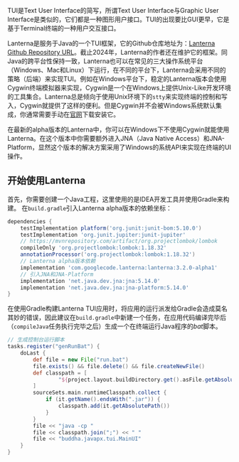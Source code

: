 TUI是Text User Interface的简写，所谓Text User Interface与Graphic User Interface是类似的，它们都是一种图形用户接口。TUI的出现要比GUI更早，它是基于Terminal终端的一种用户交互接口。

Lanterna是服务于Java的一个TUI框架，它的Github仓库地址为：[Lanterna Github Repository URL](https://github.com/mabe02/lanterna)。截止2024年，Lanterna的作者还在维护它的框架。同Java的跨平台性保持一致，Lanterna也可以在常见的三大操作系统平台（Windows、Mac和Linux）下运行，在不同的平台下，Lanterna会采用不同的策略（后端）来实现TUI。例如在Windows平台下，稳定的Lanterna版本会使用Cygwin终端模拟器来实现，Cygwin是一个在Windows上提供Unix-Like开发环境的工具集合。Lanterna总是倾向于使用Unix环境下的`stty`来实现终端的控制和写入，Cygwin就提供了这样的便利。但是Cygwin并不会被Windows系统默认集成，你通常需要手动在[官网](https://www.cygwin.com/)下载安装它。

在最新的alpha版本的Lanterna中，你可以在Windows下不使用Cygwin就能使用Lanterna。在这个版本中你需要额外进入JNA（Java Native Access）和JNA-Platform，显然这个版本的解决方案采用了Windows的系统API来实现在终端的UI操作。

## 开始使用Lanterna
首先，你需要创建一个Java工程，这里使用的是IDEA开发工具并使用Gradle来构建。
在`build.gradle`引入Lanterna alpha版本的依赖坐标：
```groovy
dependencies {  
    testImplementation platform('org.junit:junit-bom:5.10.0')  
    testImplementation 'org.junit.jupiter:junit-jupiter'  
    // https://mvnrepository.com/artifact/org.projectlombok/lombok  
    compileOnly 'org.projectlombok:lombok:1.18.32'  
    annotationProcessor('org.projectlombok:lombok:1.18.32') 
    // Lanterna alpha版本依赖 
	implementation 'com.googlecode.lanterna:lanterna:3.2.0-alpha1'  
    // 引入JNA和JNA-Platform
    implementation 'net.java.dev.jna:jna:5.14.0'  
    implementation 'net.java.dev.jna:jna-platform:5.14.0'  
}
```

在使用Gradle构建Lanterna TUI应用时，将应用的运行派发给Gradle会造成莫名其妙的错误，因此建议在`build.gradle`中新建一个任务，在应用代码编译完毕后（`compileJava`任务执行完毕之后）生成一个在终端运行Java程序的*bat*脚本。
```groovy
// 生成控制台运行脚本  
tasks.register("genRunBat") {  
    doLast {  
        def file = new File("run.bat")  
        file.exists() && file.delete() && file.createNewFile()  
        def classpath = [  
                "${project.layout.buildDirectory.get().asFile.getAbsolutePath()}\\classes\\java\\main".toString()  
        ]  
        sourceSets.main.runtimeClasspath.collect {  
            if (it.getName().endsWith(".jar")) {  
                classpath.add(it.getAbsolutePath())  
            }  
        }  
        file << "java -cp "  
        file << classpath.join(";") << " "  
        file << "buddha.javapx.tui.MainUI"  
    }  
}
```
